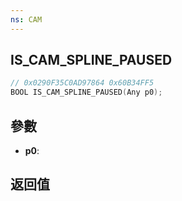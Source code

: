 ```yaml
---
ns: CAM
---
```

## IS_CAM_SPLINE_PAUSED

```c
// 0x0290F35C0AD97864 0x60B34FF5
BOOL IS_CAM_SPLINE_PAUSED(Any p0);
```


## 參數
* **p0**: 

## 返回值
